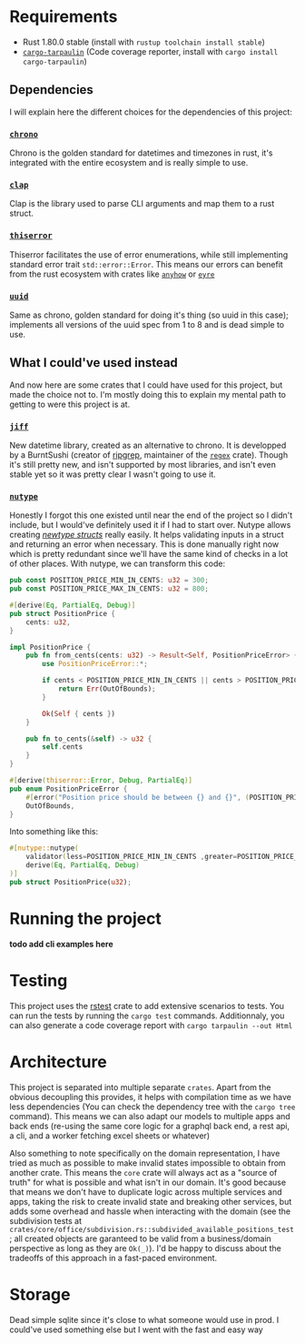 # Requirements

- Rust 1.80.0 stable (install with `rustup toolchain install stable`)
- [`cargo-tarpaulin`](https://github.com/xd009642/tarpaulin) (Code coverage
  reporter, install with `cargo install cargo-tarpaulin`)

## Dependencies

I will explain here the different choices for the dependencies of this project:

### [`chrono`](https://crates.io/crates/chrono)

Chrono is the golden standard for datetimes and timezones in rust, it's
integrated with the entire ecosystem and is really simple to use.

### [`clap`](https://crates.io/crates/clap)

Clap is the library used to parse CLI arguments and map them to a rust struct.

### [`thiserror`](https://crates.io/crates/thiserror)

Thiserror facilitates the use of error enumerations, while still implementing
standard error trait `std::error::Error`. This means our errors can benefit from
the rust ecosystem with crates like [`anyhow`](https://crates.io/crates/anyhow)
or [`eyre`](https://crates.io/crates/eyre)

### [`uuid`](https://crates.io/crates/uuid)

Same as chrono, golden standard for doing it's thing (so uuid in this case);
implements all versions of the uuid spec from 1 to 8 and is dead simple to use.

## What I could've used instead

And now here are some crates that I could have used for this project, but made
the choice not to. I'm mostly doing this to explain my mental path to getting to
were this project is at.

### [`jiff`](https://crates.io/crates/jiff)

New datetime library, created as an alternative to chrono. It is developped by a
BurntSushi (creator of [ripgrep](https://github.com/BurntSushi/ripgrep),
maintainer of the [`regex`](https://crates.io/crates/regex) crate). Though it's
still pretty new, and isn't supported by most libraries, and isn't even stable
yet so it was pretty clear I wasn't going to use it.

### [`nutype`](https://crates.io/crates/nutype)

Honestly I forgot this one existed until near the end of the project so I didn't
include, but I would've definitely used it if I had to start over. Nutype allows
creating
[_newtype structs_](https://doc.rust-lang.org/rust-by-example/generics/new_types.html)
really easily. It helps validating inputs in a struct and returning an error
when necessary. This is done manually right now which is pretty redundant since
we'll have the same kind of checks in a lot of other places. With nutype, we can
transform this code:

```rust
pub const POSITION_PRICE_MIN_IN_CENTS: u32 = 300;
pub const POSITION_PRICE_MAX_IN_CENTS: u32 = 800;

#[derive(Eq, PartialEq, Debug)]
pub struct PositionPrice {
    cents: u32,
}

impl PositionPrice {
    pub fn from_cents(cents: u32) -> Result<Self, PositionPriceError> {
        use PositionPriceError::*;

        if cents < POSITION_PRICE_MIN_IN_CENTS || cents > POSITION_PRICE_MAX_IN_CENTS {
            return Err(OutOfBounds);
        }

        Ok(Self { cents })
    }

    pub fn to_cents(&self) -> u32 {
        self.cents
    }
}

#[derive(thiserror::Error, Debug, PartialEq)]
pub enum PositionPriceError {
    #[error("Position price should be between {} and {}", (POSITION_PRICE_MIN_IN_CENTS as f32) / 100.0, (POSITION_PRICE_MAX_IN_CENTS as f32) / 100.0)]
    OutOfBounds,
}
```

Into something like this:

```rust
#[nutype::nutype(
    validator(less=POSITION_PRICE_MIN_IN_CENTS ,greater=POSITION_PRICE_MAX_IN_CENTS)
    derive(Eq, PartialEq, Debug)
)]
pub struct PositionPrice(u32);
```

# Running the project

**todo add cli examples here**

# Testing

This project uses the [rstest](https://crates.io/crates/rstest) crate to add
extensive scenarios to tests. You can run the tests by running the `cargo test`
commands. Additionnaly, you can also generate a code coverage report with
`cargo tarpaulin --out Html`

# Architecture

This project is separated into multiple separate `crates`. Apart from the
obvious decoupling this provides, it helps with compilation time as we have less
dependencies (You can check the dependency tree with the `cargo tree` command).
This means we can also adapt our models to multiple apps and back ends (re-using
the same core logic for a graphql back end, a rest api, a cli, and a worker
fetching excel sheets or whatever)

Also something to note specifically on the domain representation, I have tried
as much as possible to make invalid states impossible to obtain from another
crate. This means the `core` crate will always act as a "source of truth" for
what is possible and what isn't in our domain. It's good because that means we
don't have to duplicate logic across multiple services and apps, taking the risk
to create invalid state and breaking other services, but adds some overhead and
hassle when interacting with the domain (see the subdivision tests at
`crates/core/office/subdivision.rs::subdivided_available_positions_test`; all
created objects are garanteed to be valid from a business/domain perspective as
long as they are `Ok(_)`). I'd be happy to discuss about the tradeoffs of this
approach in a fast-paced environment.

# Storage

Dead simple sqlite since it's close to what someone would use in prod. I
could've used something else but I went with the fast and easy way
